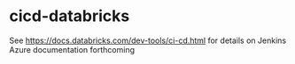 # cicd-databricks

See https://docs.databricks.com/dev-tools/ci-cd.html for details on Jenkins
Azure documentation forthcoming